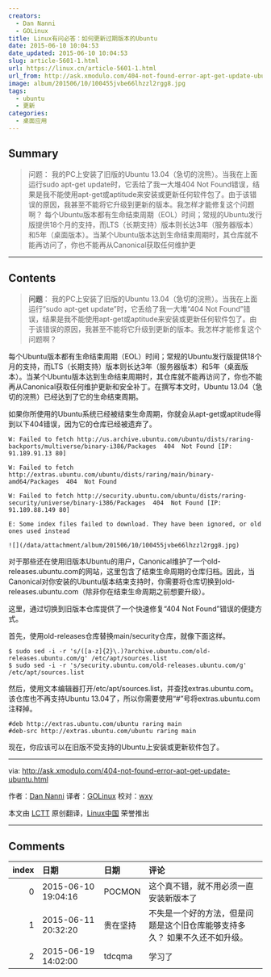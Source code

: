 ```yaml
---
creators:
  - Dan Nanni
  - GOLinux
title: Linux有问必答：如何更新过期版本的Ubuntu
date: 2015-06-10 10:04:53
date_updated: 2015-06-10 10:04:53
slug: article-5601-1.html
url: https://linux.cn/article-5601-1.html
url_from: http://ask.xmodulo.com/404-not-found-error-apt-get-update-ubuntu.html
image: album/201506/10/100455jvbe66lhzzl2rgg8.jpg
tags:
  - ubuntu
  - 更新
categories:
  - 桌面应用
---
```


## Summary

> 问题： 我的PC上安装了旧版的Ubuntu 13.04（急切的浣熊）。当我在上面运行sudo apt-get update时，它丢给了我一大堆404 Not Found错误，结果是我不能使用apt-get或aptitude来安装或更新任何软件包了。由于该错误的原因，我甚至不能将它升级到更新的版本。我怎样才能修复这个问题啊？  每个Ubuntu版本都有生命结束周期（EOL）时间；常规的Ubuntu发行版提供18个月的支持，而LTS（长期支持）版本则长达3年（服务器版本）和5年（桌面版本）。当某个Ubuntu版本达到生命结束周期时，其仓库就不能再访问了，你也不能再从Canonical获取任何维护更

***

<!-- more -->

## Contents

> 
> **问题**： 我的PC上安装了旧版的Ubuntu 13.04（急切的浣熊）。当我在上面运行“sudo apt-get update”时，它丢给了我一大堆“404 Not Found”错误，结果是我不能使用apt-get或aptitude来安装或更新任何软件包了。由于该错误的原因，我甚至不能将它升级到更新的版本。我怎样才能修复这个问题啊？
> 
> 
> 

每个Ubuntu版本都有生命结束周期（EOL）时间；常规的Ubuntu发行版提供18个月的支持，而LTS（长期支持）版本则长达3年（服务器版本）和5年（桌面版本）。当某个Ubuntu版本达到生命结束周期时，其仓库就不能再访问了，你也不能再从Canonical获取任何维护更新和安全补丁。在撰写本文时，Ubuntu 13.04（急切的浣熊）已经达到了它的生命结束周期。

如果你所使用的Ubuntu系统已经被结束生命周期，你就会从apt-get或aptitude得到以下404错误，因为它的仓库已经被遗弃了。

```shell
W: Failed to fetch http://us.archive.ubuntu.com/ubuntu/dists/raring-backports/multiverse/binary-i386/Packages  404  Not Found [IP: 91.189.91.13 80]

W: Failed to fetch http://extras.ubuntu.com/ubuntu/dists/raring/main/binary-amd64/Packages  404  Not Found

W: Failed to fetch http://security.ubuntu.com/ubuntu/dists/raring-security/universe/binary-i386/Packages  404  Not Found [IP: 91.189.88.149 80]

E: Some index files failed to download. They have been ignored, or old ones used instead
```

`![](/data/attachment/album/201506/10/100455jvbe66lhzzl2rgg8.jpg)`

对于那些还在使用旧版本Ubuntu的用户，Canonical维护了一个old-releases.ubuntu.com的网站，这里包含了结束生命周期的仓库归档。因此，当Canonical对你安装的Ubuntu版本结束支持时，你需要将仓库切换到old-releases.ubuntu.com（除非你在结束生命周期之前想要升级）。

这里，通过切换到旧版本仓库提供了一个快速修复“404 Not Found”错误的便捷方式。

首先，使用old-releases仓库替换main/security仓库，就像下面这样。

```shell
$ sudo sed -i -r 's/([a-z]{2}\.)?archive.ubuntu.com/old-releases.ubuntu.com/g' /etc/apt/sources.list
$ sudo sed -i -r 's/security.ubuntu.com/old-releases.ubuntu.com/g' /etc/apt/sources.list
```

然后，使用文本编辑器打开/etc/apt/sources.list，并查找extras.ubuntu.com。该仓库也不再支持Ubuntu 13.04了，所以你需要使用“#”号将extras.ubuntu.com注释掉。

```shell
#deb http://extras.ubuntu.com/ubuntu raring main
#deb-src http://extras.ubuntu.com/ubuntu raring main
```

现在，你应该可以在旧版不受支持的Ubuntu上安装或更新软件包了。

---

via: <http://ask.xmodulo.com/404-not-found-error-apt-get-update-ubuntu.html>

作者：[Dan Nanni](http://ask.xmodulo.com/author/nanni) 译者：[GOLinux](https://github.com/GOLinux) 校对：[wxy](https://github.com/wxy)

本文由 [LCTT](https://github.com/LCTT/TranslateProject) 原创翻译，[Linux中国](https://linux.cn/) 荣誉推出

***

## Comments

|   index | 日期                | 日期     | 评论                                                                        |
|--------:|:--------------------|:---------|:----------------------------------------------------------------------------|
|       0 | 2015-06-10 19:04:16 | POCMON   | 这个真不错，就不用必须一直安装新版本了                                      |
|       1 | 2015-06-11 20:32:20 | 贵在坚持 | 不失是一个好的方法，但是问题是这个旧仓库能够支持多久？ 如果不久还不如升级。 |
|       2 | 2015-06-19 14:02:00 | tdcqma   | 学习了                                                                      |
